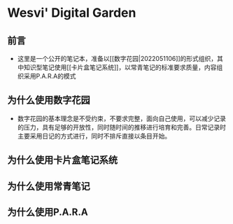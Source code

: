# Wesvi' Digital Garden

## 前言

- 这里是一个公开的笔记本，准备以[[数字花园|2022051106]]的形式组织，其中知识型笔记使用[[卡片盒笔记系统]]，以常青笔记的标准要求质量，内容组织采用P.A.R.A的模式

## 为什么使用数字花园

- 数字花园的基本理念是不受约束，不要求完整，面向自己使用，可以减少记录的压力，具有足够的开放性，同时随时间的推移进行培育和完善。日常记录时主要采用日记的方式进行，同时不排斥直接以条目开始。

## 为什么使用卡片盒笔记系统

## 为什么使用常青笔记

## 为什么使用P.A.R.A
